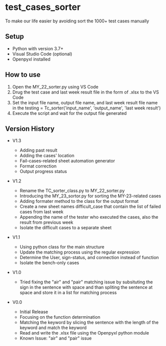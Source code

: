 # test_cases_sorter

To make our life easier by avoiding sort the 1000+ test cases manually

## Setup
* Python with version 3.7+
* Visual Studio Code (optional)
* Openpyxl installed

## How to use
1. Open the MY_22_sorter.py using VS Code
2. Drug the test case and last week result file in the form of .xlsx to the VS Code
3. Set the input file name, output file name, and last week result file name in the testing = Tc_sorter('input_name', 'output_name', 'last week result')
4. Execute the script and wait for the output file generated

## Version History
* V1.3
    * Adding past result
    * Adding the cases' location
    * Fail-cases-related sheet automation generator
    * Format correction
    * Output progress status

* V1.2
    * Rename the TC_sorter_class.py to MY_22_sorter.py
    * Introducing the MY_23_sortor.py for sorting the MY-23-related cases
    * Adding formater method to the class for the output format
    * Create a new sheet names difficult_case that contain the list of failed cases from last week
    * Appending the name of the tester who executed the cases, also the result from previous week
    * Isolate the difficult cases to a separate sheet

* V1.1
    * Using python class for the main structure
    * Update the matching process using the regular expression
    * Determine the User, sign-status, and connection instead of function
    * Isolate the bench-only cases

* V1.0
    * Tried fixing the "air" and "pair" matching issue by subsituting the sign in the sentence with space and than spliting the sentence at space and store it in a list for matching process

* V0.0
    * Initial Release
    * Focusing on the function determination
    * Matching the keyword by slicing the sentence with the length of the keyword and match the keyword
    * Read and write the .xlsx file using the Openpyxl python module
    * Known Issue: "air" and "pair" issue